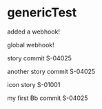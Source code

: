 # genericTest

added a webhook!

global webhook!

story commit S-04025

another story commit S-04025

icon story S-01001

my first Bb commit S-04025